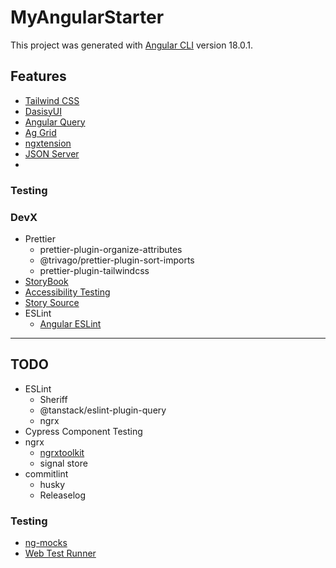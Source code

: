 # MyAngularStarter

This project was generated with [Angular CLI](https://github.com/angular/angular-cli) version 18.0.1.

## Features
- [Tailwind CSS](https://tailwindcss.com/docs/guides/angular) 
- [DasisyUI](https://daisyui.com/docs/install)
- [Angular Query](https://tanstack.com/query/latest/docs/framework/angular/installation)
- [Ag Grid](https://www.ag-grid.com/angular-data-grid/getting-started/)
- [ngxtension](https://www.npmjs.com/package/ngxtension)
- [JSON Server](https://www.npmjs.com/package/json-server)
- 
### Testing

### DevX
- Prettier
  - prettier-plugin-organize-attributes
  - @trivago/prettier-plugin-sort-imports
  - prettier-plugin-tailwindcss
-  [StoryBook](https://storybook.js.org/docs/angular/get-started/introduction)
  - [Accessibility Testing](https://storybook.js.org/docs/writing-tests/accessibility-testing)
  - [Story Source](https://www.npmjs.com/package/@storybook/addon-storysource) 
- ESLint
  - [Angular ESLint](https://github.com/angular-eslint/angular-eslint)

---

## TODO
- ESLint
  - Sheriff
  - @tanstack/eslint-plugin-query
  - ngrx
- Cypress Component Testing
- ngrx
  - [ngrxtoolkit](https://github.com/angular-architects/ngrx-toolkit)
  - signal store
- commitlint
  - husky
  - Releaselog
### Testing
- [ng-mocks](https://ng-mocks.sudo.eu/extra/install)
- [Web Test Runner](https://dev.to/danywalls/testing-in-angular-replace-karma-to-web-test-runner-5gag)

